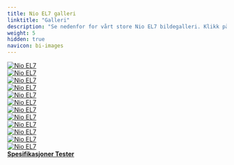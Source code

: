 ```yaml
---
title: Nio EL7 galleri
linktitle: "Galleri"
description: "Se nedenfor for vårt store Nio EL7 bildegalleri. Klikk på bildene for høyoppløselige versjoner."
weight: 5
hidden: true
navicon: bi-images
---
```

<!-- markdownlint-disable MD033 -->
<div class="row" id ="my-gallery">
	<div class="pswp-grid-item col-6 col-md-4">
		<a href="https://media.evkx.net/multimedia/models/nio/el7/el7/exterior_1.jpeg"
data-pswp-src="https://media.evkx.net/multimedia/models/nio/el7/el7/exterior_1.jpeg"
data-pswp-width="2880"
data-pswp-height="1792" 
target="_blank">
			<img src="https://media.evkx.net/multimedia/models/nio/el7/el7/exterior_1_xst.jpeg" alt="Nio EL7" class="img-fluid img-thumbnail" />
		</a>
	</div>
	<div class="pswp-grid-item col-6 col-md-4">
		<a href="https://media.evkx.net/multimedia/models/nio/el7/el7/exterior_2.jpeg"
data-pswp-src="https://media.evkx.net/multimedia/models/nio/el7/el7/exterior_2.jpeg"
data-pswp-width="2880"
data-pswp-height="1792" 
target="_blank">
			<img src="https://media.evkx.net/multimedia/models/nio/el7/el7/exterior_2_xst.jpeg" alt="Nio EL7" class="img-fluid img-thumbnail" />
		</a>
	</div>
	<div class="pswp-grid-item col-6 col-md-4">
		<a href="https://media.evkx.net/multimedia/models/nio/el7/el7/exterior_3.jpeg"
data-pswp-src="https://media.evkx.net/multimedia/models/nio/el7/el7/exterior_3.jpeg"
data-pswp-width="2880"
data-pswp-height="1792" 
target="_blank">
			<img src="https://media.evkx.net/multimedia/models/nio/el7/el7/exterior_3_xst.jpeg" alt="Nio EL7" class="img-fluid img-thumbnail" />
		</a>
	</div>
	<div class="pswp-grid-item col-6 col-md-4">
		<a href="https://media.evkx.net/multimedia/models/nio/el7/el7/exterior_4.jpeg"
data-pswp-src="https://media.evkx.net/multimedia/models/nio/el7/el7/exterior_4.jpeg"
data-pswp-width="2880"
data-pswp-height="1620" 
target="_blank">
			<img src="https://media.evkx.net/multimedia/models/nio/el7/el7/exterior_4_xst.jpeg" alt="Nio EL7" class="img-fluid img-thumbnail" />
		</a>
	</div>
	<div class="pswp-grid-item col-6 col-md-4">
		<a href="https://media.evkx.net/multimedia/models/nio/el7/el7/frontseats_1.jpg"
data-pswp-src="https://media.evkx.net/multimedia/models/nio/el7/el7/frontseats_1.jpg"
data-pswp-width="2880"
data-pswp-height="1792" 
target="_blank">
			<img src="https://media.evkx.net/multimedia/models/nio/el7/el7/frontseats_1_xst.jpg" alt="Nio EL7" class="img-fluid img-thumbnail" />
		</a>
	</div>
	<div class="pswp-grid-item col-6 col-md-4">
		<a href="https://media.evkx.net/multimedia/models/nio/el7/el7/frontseats_2.jpg"
data-pswp-src="https://media.evkx.net/multimedia/models/nio/el7/el7/frontseats_2.jpg"
data-pswp-width="2400"
data-pswp-height="1280" 
target="_blank">
			<img src="https://media.evkx.net/multimedia/models/nio/el7/el7/frontseats_2_xst.jpg" alt="Nio EL7" class="img-fluid img-thumbnail" />
		</a>
	</div>
	<div class="pswp-grid-item col-6 col-md-4">
		<a href="https://media.evkx.net/multimedia/models/nio/el7/el7/headlights_1.jpg"
data-pswp-src="https://media.evkx.net/multimedia/models/nio/el7/el7/headlights_1.jpg"
data-pswp-width="2880"
data-pswp-height="1792" 
target="_blank">
			<img src="https://media.evkx.net/multimedia/models/nio/el7/el7/headlights_1_xst.jpg" alt="Nio EL7" class="img-fluid img-thumbnail" />
		</a>
	</div>
	<div class="pswp-grid-item col-6 col-md-4">
		<a href="https://media.evkx.net/multimedia/models/nio/el7/el7/interior_1.jpg"
data-pswp-src="https://media.evkx.net/multimedia/models/nio/el7/el7/interior_1.jpg"
data-pswp-width="2880"
data-pswp-height="1792" 
target="_blank">
			<img src="https://media.evkx.net/multimedia/models/nio/el7/el7/interior_1_xst.jpg" alt="Nio EL7" class="img-fluid img-thumbnail" />
		</a>
	</div>
	<div class="pswp-grid-item col-6 col-md-4">
		<a href="https://media.evkx.net/multimedia/models/nio/el7/el7/main_1.jpg"
data-pswp-src="https://media.evkx.net/multimedia/models/nio/el7/el7/main_1.jpg"
data-pswp-width="2880"
data-pswp-height="1792" 
target="_blank">
			<img src="https://media.evkx.net/multimedia/models/nio/el7/el7/main_1_xst.jpg" alt="Nio EL7" class="img-fluid img-thumbnail" />
		</a>
	</div>
	<div class="pswp-grid-item col-6 col-md-4">
		<a href="https://media.evkx.net/multimedia/models/nio/el7/el7/screens_1.jpg"
data-pswp-src="https://media.evkx.net/multimedia/models/nio/el7/el7/screens_1.jpg"
data-pswp-width="2880"
data-pswp-height="1792" 
target="_blank">
			<img src="https://media.evkx.net/multimedia/models/nio/el7/el7/screens_1_xst.jpg" alt="Nio EL7" class="img-fluid img-thumbnail" />
		</a>
	</div>
	<div class="pswp-grid-item col-6 col-md-4">
		<a href="https://media.evkx.net/multimedia/models/nio/el7/el7/trailer_1.jpg"
data-pswp-src="https://media.evkx.net/multimedia/models/nio/el7/el7/trailer_1.jpg"
data-pswp-width="2880"
data-pswp-height="1400" 
target="_blank">
			<img src="https://media.evkx.net/multimedia/models/nio/el7/el7/trailer_1_xst.jpg" alt="Nio EL7" class="img-fluid img-thumbnail" />
		</a>
	</div>
	<div class="pswp-grid-item col-6 col-md-4">
		<a href="https://media.evkx.net/multimedia/models/nio/el7/el7/trunk_1.jpg"
data-pswp-src="https://media.evkx.net/multimedia/models/nio/el7/el7/trunk_1.jpg"
data-pswp-width="2880"
data-pswp-height="1792" 
target="_blank">
			<img src="https://media.evkx.net/multimedia/models/nio/el7/el7/trunk_1_xst.jpg" alt="Nio EL7" class="img-fluid img-thumbnail" />
		</a>
	</div>
</div>
<script type="module">
  import PhotoSwipeLightbox from '/js/photoswipe-lightbox.esm.js';
    const lightbox = new PhotoSwipeLightbox({
       gallery: '#my-gallery',
        children: 'a',
        pswpModule: () => import('/js/photoswipe.esm.js')
    });
lightbox.init();
</script>
<div class="mt-3 mb-3">
<a href="../specifications/" class="text-decoration-none text-black">
<strong><i class="bi-arrow-left"></i> Spesifikasjoner </strong>
</a>
<a href="../reviews/" class="text-decoration-none text-black float-end">
<strong>Tester <i class="bi-arrow-right"></i></strong>
</a>
</div>
